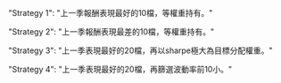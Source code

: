 "Strategy 1": "上一季報酬表現最好的10檔，等權重持有。"

"Strategy 2": "上一季報酬表現最差的10檔，等權重持有。"

"Strategy 3": "上一季表現最好的20檔，再以sharpe極大為目標分配權重。"

"Strategy 4": "上一季表現最好的20檔，再篩選波動率前10小。"
